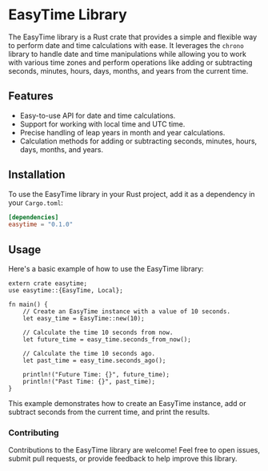 # EasyTime Library

The EasyTime library is a Rust crate that provides a simple and flexible way to perform date and time calculations with ease. It leverages the `chrono` library to handle date and time manipulations while allowing you to work with various time zones and perform operations like adding or subtracting seconds, minutes, hours, days, months, and years from the current time.

## Features

- Easy-to-use API for date and time calculations.
- Support for working with local time and UTC time.
- Precise handling of leap years in month and year calculations.
- Calculation methods for adding or subtracting seconds, minutes, hours, days, months, and years.

## Installation

To use the EasyTime library in your Rust project, add it as a dependency in your `Cargo.toml`:

```toml
[dependencies]
easytime = "0.1.0"
```

## Usage

Here's a basic example of how to use the EasyTime library:

```
extern crate easytime;
use easytime::{EasyTime, Local};

fn main() {
    // Create an EasyTime instance with a value of 10 seconds.
    let easy_time = EasyTime::new(10);

    // Calculate the time 10 seconds from now.
    let future_time = easy_time.seconds_from_now();

    // Calculate the time 10 seconds ago.
    let past_time = easy_time.seconds_ago();

    println!("Future Time: {}", future_time);
    println!("Past Time: {}", past_time);
}
```
This example demonstrates how to create an EasyTime instance, add or subtract seconds from the current time, and print the results.

### Contributing
Contributions to the EasyTime library are welcome! Feel free to open issues, submit pull requests, or provide feedback to help improve this library.